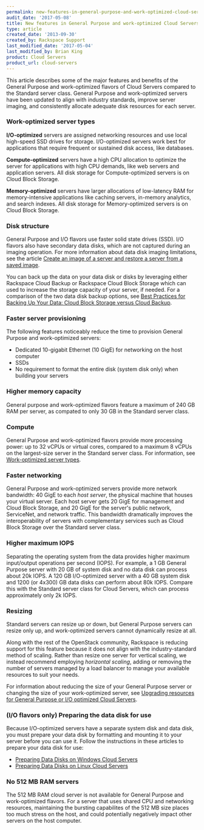 ```yaml
---
permalink: new-features-in-general-purpose-and-work-optimized-cloud-servers/
audit_date: '2017-05-08'
title: New features in General Purpose and work-optimized Cloud Servers
type: article
created_date: '2013-09-30'
created_by: Rackspace Support
last_modified_date: '2017-05-04'
last_modified_by: Brian King
product: Cloud Servers
product_url: cloud-servers
---
```


This article describes some of the major features and benefits of the
General Purpose and work-optimized flavors of Cloud
Servers compared to the Standard server class. General Purpose and work-optimized servers have been updated to align
with industry standards, improve server imaging, and consistently
allocate adequate disk resources for each server.

### Work-optimized server types

**I/O-optimized** servers are assigned networking resources and use
local high-speed SSD drives for storage. I/O-optimized servers work best
for applications that require frequent or sustained disk access, like
databases.

**Compute-optimized** servers have a high CPU allocation to optimize the
server for applications with high CPU demands, like web servers and
application servers. All disk storage for Compute-optimized servers is
on Cloud Block Storage.

**Memory-optimized** servers have larger allocations of low-latency RAM
for memory-intensive applications like caching servers, in-memory
analytics, and search indexes. All disk storage for Memory-optimized
servers is on Cloud Block Storage.

### Disk structure

General Purpose and I/O flavors use faster solid state
drives (SSD). I/O flavors also have secondary data disks, which are not captured during an imaging operation. For more information about data disk imaging limitations, see the article [Create an image of a server and restore a server from a saved image](/support/how-to/create-an-image-of-a-server-and-restore-a-server-from-a-saved-image).

You can back up the data on your data disk or disks by leveraging either
Rackspace Cloud Backup or Rackspace Cloud Block Storage which
can used to increase the storage capacity of your server, if
needed. For a comparison of the two data disk backup options, see [Best Practices for Backing Up Your Data: Cloud Block Storage versus Cloud Backup](/support/how-to/best-practices-for-backing-up-your-data-cloud-block-storage-versus-cloud-backup).

### Faster server provisioning

The following features noticeably reduce the time to provision General
Purpose and work-optimized servers:

-   Dedicated 10-gigabit Ethernet (10 GigE) for networking on the host
    computer
-   SSDs
-   No requirement to format the entire disk (system disk only) when
    building your servers

### Higher memory capacity

General purpose and work-optimized flavors feature a maximum of 240 GB RAM per server, as compated to only 30 GB in the Standard
server class.

### Compute

General Purpose and work-optimized flavors provide more processing
power: up to 32 vCPUs or virtual cores, compared to a maximum 8 vCPUs on
the largest-size server in the Standard server class. For information,
see [Work-optimized server types](#work-optimized-server-types).

### Faster networking

General Purpose and work-optimized servers provide more network
bandwidth: 40 GigE to each *host server*, the
physical machine that houses your virtual server. Each host server
gets 20 GigE for management and Cloud Block Storage, and 20 GigE for the
server's public network, ServiceNet, and network traffic. This bandwidth
dramatically improves the interoperability of servers with complementary
services such as Cloud Block Storage over the Standard server class.

### Higher maximum IOPS

Separating the operating system from the data provides higher maximum
input/output operations per second (IOPS). For example, a 1 GB General
Purpose server with 20 GB of system disk and no data disk can process
about 20k IOPS. A 120 GB I/O-optimized server with a 40 GB system disk
and 1200 (or 4x300) GB data disks can perform about 80k IOPS. Compare
this with the Standard server class for Cloud Servers, which can process
approximately only 2k IOPS.

### Resizing

Standard servers can resize up or down, but General Purpose servers can resize only up, and work-optimized servers
cannot dynamically resize at all.

Along with the rest of the OpenStack community, Rackspace is reducing
support for this feature because it does not align with the
industry-standard method of scaling. Rather than resize one server for
vertical scaling, we instead recommend employing *horizontal
scaling*, adding or removing the number of servers managed by a load
balancer to manage your available resources to suit your needs.

For information about reducing the size of your General Purpose server
or changing the size of your work-optimized server, see [Upgrading resources for General Purpose or I/O optimized Cloud Servers](/support/how-to/upgrading-resources-for-general-purpose-or-io-optimized-cloud-servers).

### (I/O flavors only) Preparing the data disk for use

Because I/O-optimized servers have a separate system disk and data disk, you must prepare your data disk by formatting and
mounting it to your server before you can use it. Follow the
instructions in these articles to prepare your data disk for use:

-   [Preparing Data Disks on Windows Cloud Servers](/support/how-to/preparing-data-disks-on-windows-cloud-servers)
-   [Preparing Data Disks on Linux Cloud Servers](/support/how-to/preparing-data-disks-on-linux-cloud-servers)

### No 512 MB RAM servers

The 512 MB RAM cloud server is not available for General Purpose and
work-optimized flavors. For a server that uses shared CPU and networking
resources, maintaining the bursting capabilites of the 512 MB size places too much stress on
the host, and could potentially negatively impact other servers on the host computer.
